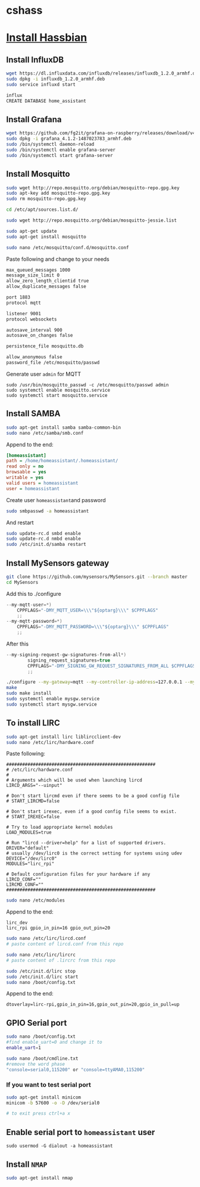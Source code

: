 # cshass

# [Install Hassbian](https://home-assistant.io/getting-started/hassbian-installation/)


## Install InfluxDB
```sh
wget https://dl.influxdata.com/influxdb/releases/influxdb_1.2.0_armhf.deb
sudo dpkg -i influxdb_1.2.0_armhf.deb
sudo service influxd start

influx
CREATE DATABASE home_assistant
```
## Install Grafana
```sh
wget https://github.com/fg2it/grafana-on-raspberry/releases/download/v4.1.2/grafana_4.1.2-1487023783_armhf.deb
sudo dpkg -i grafana_4.1.2-1487023783_armhf.deb
sudo /bin/systemctl daemon-reload
sudo /bin/systemctl enable grafana-server
sudo /bin/systemctl start grafana-server
```

## Install Mosquitto
```sh
sudo wget http://repo.mosquitto.org/debian/mosquitto-repo.gpg.key
sudo apt-key add mosquitto-repo.gpg.key
sudo rm mosquitto-repo.gpg.key

cd /etc/apt/sources.list.d/

sudo wget http://repo.mosquitto.org/debian/mosquitto-jessie.list

sudo apt-get update
sudo apt-get install mosquitto

sudo nano /etc/mosquitto/conf.d/mosquitto.conf
```
Paste following and change to your needs
```sh
max_queued_messages 1000
message_size_limit 0
allow_zero_length_clientid true
allow_duplicate_messages false

port 1883
protocol mqtt

listener 9001
protocol websockets

autosave_interval 900
autosave_on_changes false

persistence_file mosquitto.db

allow_anonymous false
password_file /etc/mosquitto/passwd
```

Generate user `admin` for MQTT
```
sudo /usr/bin/mosquitto_passwd -c /etc/mosquitto/passwd admin
sudo systemctl enable mosquitto.service
sudo systemctl start mosquitto.service
```

## Install SAMBA
```sh
sudo apt-get install samba samba-common-bin
sudo nano /etc/samba/smb.conf
```
Append to the end:
```ini
[homeassistant]
path = /home/homeassistant/.homeassistant/
read only = no
browsable = yes
writable = yes
valid users = homeassistant
user = homeassistant
```
Create user `homeassistant`and password
```sh
sudo smbpasswd -a homeassistant
```
And restart
```sh
sudo update-rc.d smbd enable
sudo update-rc.d nmbd enable
sudo /etc/init.d/samba restart
```

## Install MySensors gateway
```sh
git clone https://github.com/mysensors/MySensors.git --branch master
cd MySensors
```
Add this to ./configure
```cpp
--my-mqtt-user=*)
    CPPFLAGS="-DMY_MQTT_USER=\\\"${optarg}\\\" $CPPFLAGS"
    ;;
--my-mqtt-password=*)
    CPPFLAGS="-DMY_MQTT_PASSWORD=\\\"${optarg}\\\" $CPPFLAGS"
    ;;
```
After this
```cpp
--my-signing-request-gw-signatures-from-all*)
        signing_request_signatures=true
        CPPFLAGS="-DMY_SIGNING_GW_REQUEST_SIGNATURES_FROM_ALL $CPPFLAGS"
        ;;
```
```sh
./configure --my-gateway=mqtt --my-controller-ip-address=127.0.0.1 --my-port=1883 --my-mqtt-publish-topic-prefix=mysensors-out --my-mqtt-subscribe-topic-prefix=mysensors-in --my-mqtt-client-id=mygateway --my-mqtt-user=admin --my-mqtt-password=admin --my-transport=nrf24 --my-rf24-irq-pin=15
make
sudo make install
sudo systemctl enable mysgw.service
sudo systemctl start mysgw.service
```


## To install LIRC
```sh
sudo apt-get install lirc liblircclient-dev
sudo nano /etc/lirc/hardware.conf
```
Paste following:

```
########################################################
# /etc/lirc/hardware.conf
#
# Arguments which will be used when launching lircd
LIRCD_ARGS="--uinput"

# Don't start lircmd even if there seems to be a good config file
# START_LIRCMD=false

# Don't start irexec, even if a good config file seems to exist.
# START_IREXEC=false

# Try to load appropriate kernel modules
LOAD_MODULES=true

# Run "lircd --driver=help" for a list of supported drivers.
DRIVER="default"
# usually /dev/lirc0 is the correct setting for systems using udev
DEVICE="/dev/lirc0"
MODULES="lirc_rpi"

# Default configuration files for your hardware if any
LIRCD_CONF=""
LIRCMD_CONF=""
########################################################
```

```sh
sudo nano /etc/modules
```
Append to the end:
```
lirc_dev
lirc_rpi gpio_in_pin=16 gpio_out_pin=20
```

```sh
sudo nano /etc/lirc/lircd.conf
# paste content of lircd.conf from this repo

sudo nano /etc/lirc/lircrc
# paste content of .lircrc from this repo
```

```sh
sudo /etc/init.d/lirc stop
sudo /etc/init.d/lirc start
sudo nano /boot/config.txt
```
Append to the end:
```
dtoverlay=lirc-rpi,gpio_in_pin=16,gpio_out_pin=20,gpio_in_pull=up
```

## GPIO Serial port
```sh
sudo nano /boot/config.txt
#find enable_uart=0 and change it to
enable_uart=1
```
```sh
sudo nano /boot/cmdline.txt
#remove the word phase
"console=serial0,115200" or "console=ttyAMA0,115200"
```

### If you want to test serial port
```sh
sudo apt-get install minicom
minicom -b 57600 -o -D /dev/serial0

# to exit press ctrl+a x
```
## Enable serial port to `homeassistant` user
```
sudo usermod -G dialout -a homeassistant
```

## Install `NMAP`
```sh
sudo apt-get install nmap
```
